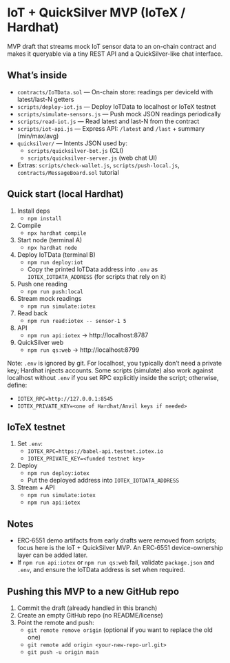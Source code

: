 
# IoT + QuickSilver MVP (IoTeX / Hardhat)

MVP draft that streams mock IoT sensor data to an on-chain contract and makes it queryable via a tiny REST API and a QuickSilver-like chat interface.

## What’s inside
- `contracts/IoTData.sol` — On-chain store: readings per deviceId with latest/last-N getters
- `scripts/deploy-iot.js` — Deploy IoTData to localhost or IoTeX testnet
- `scripts/simulate-sensors.js` — Push mock JSON readings periodically
- `scripts/read-iot.js` — Read latest and last-N from the contract
- `scripts/iot-api.js` — Express API: `/latest` and `/last` + summary (min/max/avg)
- `quicksilver/` — Intents JSON used by:
  - `scripts/quicksilver-bot.js` (CLI)
  - `scripts/quicksilver-server.js` (web chat UI)
- Extras: `scripts/check-wallet.js`, `scripts/push-local.js`, `contracts/MessageBoard.sol` tutorial

## Quick start (local Hardhat)
1) Install deps
	- `npm install`
2) Compile
	- `npx hardhat compile`
3) Start node (terminal A)
	- `npx hardhat node`
4) Deploy IoTData (terminal B)
	- `npm run deploy:iot`
	- Copy the printed IoTData address into `.env` as `IOTEX_IOTDATA_ADDRESS` (for scripts that rely on it)
5) Push one reading
	- `npm run push:local`
6) Stream mock readings
	- `npm run simulate:iotex`
7) Read back
	- `npm run read:iotex -- sensor-1 5`
8) API
	- `npm run api:iotex` → http://localhost:8787
9) QuickSilver web
	- `npm run qs:web` → http://localhost:8799

Note: `.env` is ignored by git. For localhost, you typically don’t need a private key; Hardhat injects accounts. Some scripts (simulate) also work against localhost without `.env` if you set RPC explicitly inside the script; otherwise, define:
- `IOTEX_RPC=http://127.0.0.1:8545`
- `IOTEX_PRIVATE_KEY=<one of Hardhat/Anvil keys if needed>`

## IoTeX testnet
1) Set `.env`:
	- `IOTEX_RPC=https://babel-api.testnet.iotex.io`
	- `IOTEX_PRIVATE_KEY=<funded testnet key>`
2) Deploy
	- `npm run deploy:iotex`
	- Put the deployed address into `IOTEX_IOTDATA_ADDRESS`
3) Stream + API
	- `npm run simulate:iotex`
	- `npm run api:iotex`

## Notes
- ERC‑6551 demo artifacts from early drafts were removed from scripts; focus here is the IoT + QuickSilver MVP. An ERC‑6551 device-ownership layer can be added later.
- If `npm run api:iotex` or `npm run qs:web` fail, validate `package.json` and `.env`, and ensure the IoTData address is set when required.

## Pushing this MVP to a new GitHub repo
1) Commit the draft (already handled in this branch)
2) Create an empty GitHub repo (no README/license)
3) Point the remote and push:
	- `git remote remove origin` (optional if you want to replace the old one)
	- `git remote add origin <your-new-repo-url.git>`
	- `git push -u origin main`
